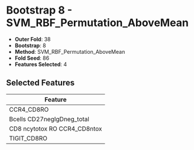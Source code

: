 # Bootstrap 8 - SVM_RBF_Permutation_AboveMean

- **Outer Fold**: 38
- **Bootstrap**: 8
- **Method**: SVM_RBF_Permutation_AboveMean
- **Fold Seed**: 86
- **Features Selected**: 4

## Selected Features

| Feature |
|---------|
| CCR4_CD8RO |
| Bcells CD27negIgDneg_total |
| CD8 ncytotox RO CCR4_CD8ntox |
| TIGIT_CD8RO |
